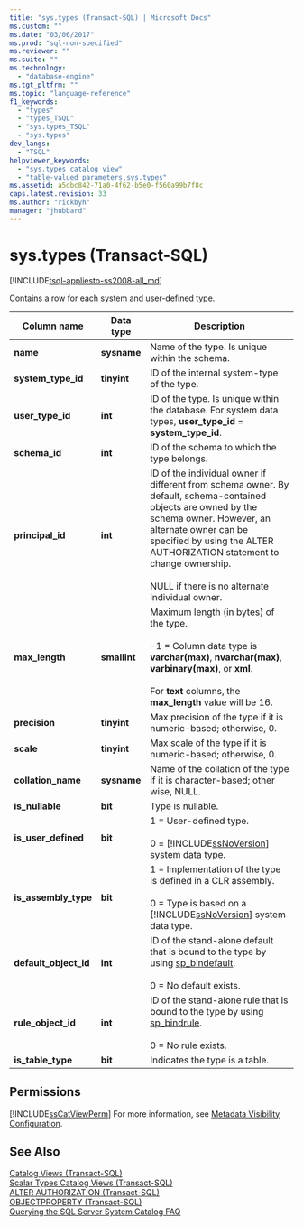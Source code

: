 ```yaml
---
title: "sys.types (Transact-SQL) | Microsoft Docs"
ms.custom: ""
ms.date: "03/06/2017"
ms.prod: "sql-non-specified"
ms.reviewer: ""
ms.suite: ""
ms.technology: 
  - "database-engine"
ms.tgt_pltfrm: ""
ms.topic: "language-reference"
f1_keywords: 
  - "types"
  - "types_TSQL"
  - "sys.types_TSQL"
  - "sys.types"
dev_langs: 
  - "TSQL"
helpviewer_keywords: 
  - "sys.types catalog view"
  - "table-valued parameters,sys.types"
ms.assetid: a5dbc842-71a0-4f62-b5e0-f560a99b7f8c
caps.latest.revision: 33
ms.author: "rickbyh"
manager: "jhubbard"
---
```

# sys.types (Transact-SQL)
[!INCLUDE[tsql-appliesto-ss2008-all_md](../../../a9retired/includes/tsql-appliesto-ss2008-all-md.md)]

  Contains a row for each system and user-defined type.  
  
|Column name|Data type|Description|  
|-----------------|---------------|-----------------|  
|**name**|**sysname**|Name of the type. Is unique within the schema.|  
|**system_type_id**|**tinyint**|ID of the internal system-type of the type.|  
|**user_type_id**|**int**|ID of the type. Is unique within the database. For system data types, **user_type_id** = **system_type_id**.|  
|**schema_id**|**int**|ID of the schema to which the type belongs.|  
|**principal_id**|**int**|ID of the individual owner if different from schema owner. By default, schema-contained objects are owned by the schema owner. However, an alternate owner can be specified by using the ALTER AUTHORIZATION statement to change ownership.<br /><br /> NULL if there is no alternate individual owner.|  
|**max_length**|**smallint**|Maximum length (in bytes) of the type.<br /><br /> -1 = Column data type is **varchar(max)**, **nvarchar(max)**, **varbinary(max)**, or **xml**.<br /><br /> For **text** columns, the **max_length** value will be 16.|  
|**precision**|**tinyint**|Max precision of the type if it is numeric-based; otherwise, 0.|  
|**scale**|**tinyint**|Max scale of the type if it is numeric-based; otherwise, 0.|  
|**collation_name**|**sysname**|Name of the collation of the type if it is character-based; other wise, NULL.|  
|**is_nullable**|**bit**|Type is nullable.|  
|**is_user_defined**|**bit**|1 = User-defined type.<br /><br /> 0 = [!INCLUDE[ssNoVersion](../../../a9notintoc/includes/ssnoversion-md.md)] system data type.|  
|**is_assembly_type**|**bit**|1 = Implementation of the type is defined in a CLR assembly.<br /><br /> 0 = Type is based on a [!INCLUDE[ssNoVersion](../../../a9notintoc/includes/ssnoversion-md.md)] system data type.|  
|**default_object_id**|**int**|ID of the stand-alone default that is bound to the type by using [sp_bindefault](../../../relational-databases/reference/system-stored-procedures/sp-bindefault-transact-sql.md).<br /><br /> 0 = No default exists.|  
|**rule_object_id**|**int**|ID of the stand-alone rule that is bound to the type by using [sp_bindrule](../../../relational-databases/reference/system-stored-procedures/sp-bindrule-transact-sql.md).<br /><br /> 0 = No rule exists.|  
|**is_table_type**|**bit**|Indicates the type is a table.|  
  
## Permissions  
 [!INCLUDE[ssCatViewPerm](../../../relational-databases/reference/system-catalog-views/includes/sscatviewperm-md.md)] For more information, see [Metadata Visibility Configuration](../../../relational-databases/security/metadata-visibility-configuration.md).  
  
## See Also  
 [Catalog Views &#40;Transact-SQL&#41;](../../../relational-databases/reference/system-catalog-views/catalog-views-transact-sql.md)   
 [Scalar Types Catalog Views &#40;Transact-SQL&#41;](../../../relational-databases/reference/system-catalog-views/scalar-types-catalog-views-transact-sql.md)   
 [ALTER AUTHORIZATION &#40;Transact-SQL&#41;](../../../t-sql/statements/alter-authorization-transact-sql.md)   
 [OBJECTPROPERTY &#40;Transact-SQL&#41;](../../../t-sql/functions/objectproperty-transact-sql.md)   
 [Querying the SQL Server System Catalog FAQ](../../../relational-databases/reference/system-catalog-views/querying-the-sql-server-system-catalog-faq.md)  
  
  